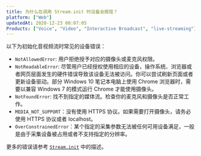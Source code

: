 ```yaml
---
title: 为什么在调用 Stream.init 时设备会报错？
platform: ["Web"]
updatedAt: 2020-12-23 08:07:05
Products: ["Voice", "Video", "Interactive Broadcast", "live-streaming"]
---
```


以下为初始化音视频流时常见的设备错误：

- `NotAllowedError`: 用户拒绝授予对应的摄像头或麦克风权限。
- `NotReadableError`: 尽管用户已经授权使用相应的设备，操作系统、浏览器或者网页层面发生的硬件错误导致该设备无法被访问。你可以尝试刷新页面或者更新设备驱动。部分 Windows 10 笔记本电脑上使用 Chrome 浏览器时，需要以兼容 Windows 7 的模式运行 Chrome 才能使用摄像头。
- `NotFoundError`: 找不到指定的媒体流。检查你的麦克风和摄像头是否正常工作。
- `MEDIA_NOT_SUPPORT`：没有使用 HTTPS 协议。如果需要打开摄像头，请务必使用 HTTPS 协议或者 localhost。
- `OverConstrainedError`：某个指定的采集参数无法被任何可用设备满足，一般是由于采集设备被占用或者不支持指定的分辨率。

更多的错误请参考 [`Stream.init`](https://docs.agora.io/cn/Interactive%20Broadcast/API%20Reference/web/v3.3.1/interfaces/agorartc.client.html#init) 中的描述。

